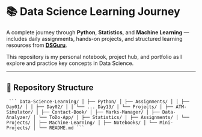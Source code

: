 # 📚 Data Science Learning Journey

A complete journey through **Python**, **Statistics**, and **Machine Learning** — includes daily assignments, hands-on projects, and structured learning resources from [**DSGuru**](https://www.linkedin.com/company/dsguru/posts/).

This repository is my personal notebook, project hub, and portfolio as I explore and practice key concepts in Data Science.

---

## 📂 Repository Structure

<pre lang="markdown"><code> ``` Data-Science-Learning/ │ ├── Python/ │ ├── Assignments/ │ │ ├── Day01/ │ │ ├── Day02/ │ │ └── ... Day13/ │ └── Projects/ │ ├── ATM-Simulator/ │ ├── Contact-Book/ │ ├── Marks-Manager/ │ ├── Data-Analyzer/ │ └── ToDo-App/ │ ├── Statistics/ │ ├── Assignments/ │ └── Projects/ │ ├── Machine-Learning/ │ ├── Notebooks/ │ └── Mini-Projects/ │ └── README.md ``` </code></pre>
